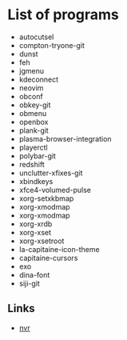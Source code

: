 List of programs
================

* autocutsel
* compton-tryone-git
* dunst
* feh
* jgmenu
* kdeconnect
* neovim
* obconf
* obkey-git
* obmenu
* openbox
* plank-git
* plasma-browser-integration
* playerctl
* polybar-git
* redshift
* unclutter-xfixes-git
* xbindkeys
* xfce4-volumed-pulse
* xorg-setxkbmap
* xorg-xmodmap
* xorg-xmodmap
* xorg-xrdb
* xorg-xset
* xorg-xsetroot
* la-capitaine-icon-theme
* capitaine-cursors
* exo
* dina-font
* siji-git

Links
-----

- [nvr](https://github.com/mhinz/neovim-remote)
